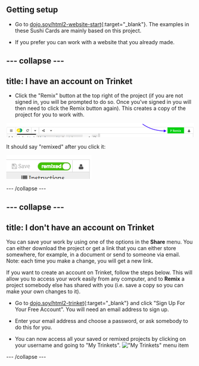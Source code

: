 ## Getting setup

+ Go to [dojo.soy/html2-website-start](http://dojo.soy/html2-website-start){:target="_blank"}. The examples in these Sushi Cards are mainly based on this project. 

+ If you prefer you can work with a website that you already made.

--- collapse ---
---
title: I have an account on Trinket
---

- Click the "Remix" button at the top right of the project \(if you are not signed in, you will be prompted to do so. Once you've signed in you will then need to click the Remix button again\). This creates a copy of the project for you to work with. 

![Remix button](images/tktRemixButtonArrow.png)

It should say "remixed" after you click it:

![Button now says "remixed"](images/tktRemixedSmall.png)

--- /collapse ---

--- collapse ---
---
title: I don't have an account on Trinket
---

You can save your work by using one of the options in the **Share** menu. You can either download the project or get a link that you can either store somewhere, for example, in a document or send to someone via email.
Note: each time you make a change, you will get a new link.

If you want to create an account on Trinket, follow the steps below. This will allow you to access your work easily from any computer, and to **Remix** a project somebody else has shared with you (i.e. save a copy so you can make your own changes to it).


- Go to [dojo.soy/html2-trinket](http://dojo.soy/html2-trinket){:target="_blank"} and click "Sign Up For Your Free Account". You will need an email address to sign up. 

- Enter your email address and choose a password, or ask somebody to do this for you.

- You can now access all your saved or remixed projects by clicking on your username and going to "My Trinkets".
!["My Trinkets" menu item](images/MyTrinketsMenuWide.png)

--- /collapse ---

